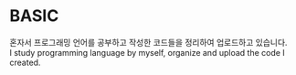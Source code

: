 # BASIC
혼자서 프로그래밍 언어를 공부하고 작성한 코드들을 정리하여 업로드하고 있습니다.   
I study programming language by myself, organize and upload the code I created.
